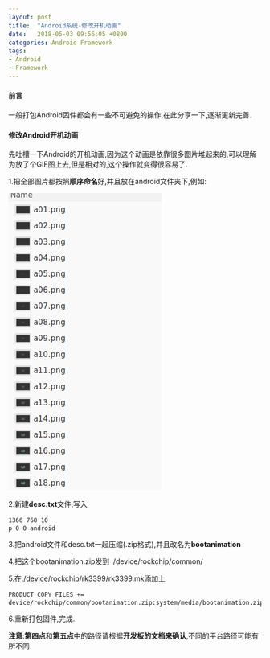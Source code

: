 ```yaml
---
layout: post
title:  "Android系统-修改开机动画"
date:   2018-05-03 09:56:05 +0800
categories: Android Framework
tags:
- Android
- Framework
---
```


#### 前言
一般打包Android固件都会有一些不可避免的操作,在此分享一下,逐渐更新完善.

#### 修改Android开机动画
先吐槽一下Android的开机动画,因为这个动画是依靠很多图片堆起来的,可以理解为放了个GIF图上去,但是相对的,这个操作就变得很容易了.


1.把全部图片都按照**顺序命名**好,并且放在android文件夹下,例如:

![](/img/2018-05-03-Android_Framework_Start_Animation_1.png)

2.新建**desc.txt**文件,写入
```
1366 768 10
p 0 0 android
```

3.把android文件和desc.txt一起压缩(.zip格式),并且改名为**bootanimation**

4.把这个bootanimation.zip发到 ./device/rockchip/common/

5.在./device/rockchip/rk3399/rk3399.mk添加上
```
PRODUCT_COPY_FILES += device/rockchip/common/bootanimation.zip:system/media/bootanimation.zip
```
6.重新打包固件,完成.

**注意**:**第四点**和**第五点**中的路径请根据**开发板的文档来确认**,不同的平台路径可能有所不同.
